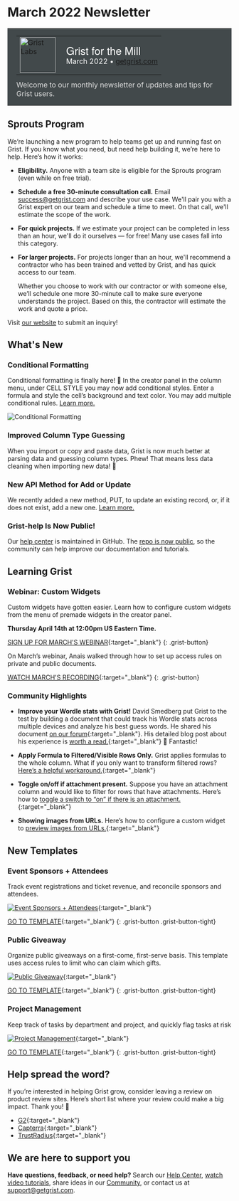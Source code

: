 # March 2022 Newsletter

<style>
  /* restore some poorly overridden defaults */
  .newsletter-header .table {
    background-color: initial;
    border: initial;
  }
  .newsletter-header .table > tbody > tr > td {
    padding: initial;
    border: initial;
    vertical-align: initial;
  }
  .newsletter-header img.header-img {
    padding: initial;
    max-width: initial;
    display: initial;
    padding: initial;
    line-height: initial;
    background-color: initial;
    border: initial;
    border-radius: initial;
    margin: initial;
  }

  /* copy newsletter styles, with a prefix for sufficient specificity */
  .newsletter-header .header {
    border: none;
    padding: 0;
    margin: 0;
  }
  .newsletter-header table > tbody > tr > td.header-image {
    width: 80px;
    padding-right: 16px;
  }
  .newsletter-header table > tbody > tr > td.header-text {
    background-color: #42494B;
    padding: 16px 20px;
  }
  .newsletter-header table.header-top {
    border: none;
    padding: 0;
    margin: 0;
    width: 100%;
  }
  .header-title {
    font-family: Helvetica Neue, Helvetica, Arial, sans-serif;
    font-size: 24px;
    line-height: 28px;
    color: #FFFFFF;
  }
  .header-month {
    color: #FFFFFF;
  }
  .header-welcome {
    margin-top: 12px;
    color: #FFFFFF;
  }
</style>
<div class="newsletter-header">
<table class="header" cellpadding="0" cellspacing="0" border="0"><tr>
  <td class="header-text">
    <table class="header-top"><tr>
      <td class="header-image">
        <a href="https://www.getgrist.com">
          <img class="header-img" src="/images/newsletters/grist-labs.png" width="80" height="80" alt="Grist Labs" border="0">
        </a>
      </td>
      <td class="header-top-text">
        <div class="header-title">Grist for the Mill</div>
        <div class="header-month">March 2022
          &#8226; <a href="https://www.getgrist.com/">getgrist.com</a></div>
      </td>
    </tr></table>
    <div class="header-welcome" style="color: #e0e0e0;">
      Welcome to our monthly newsletter of updates and tips for Grist users.
    </div>
  </td>
</tr></table>
</div>

## Sprouts Program

We’re launching a new program to help teams get up and running fast on Grist. If you know what you need, but need help building it, we’re here to help. Here’s how it works:


* **Eligibility.** Anyone with a team site is eligible for the Sprouts program (even while on free trial).
* **Schedule a free 30-minute consultation call.** Email <success@getgrist.com> and describe your use case. We'll pair you with a Grist expert on our team and schedule a time to meet. On that call, we'll estimate the scope of the work.
* **For quick projects.** If we estimate your project can be completed in less than an hour, we'll do it ourselves — for free! Many use cases fall into this category.
* **For larger projects.** For projects longer than an hour, we'll recommend a contractor who has been trained and vetted by Grist, and has quick access to our team.
    
  Whether you choose to work with our contractor or with someone else, we’ll schedule one more 30-minute call to make sure everyone understands the project. Based on this, the contractor will estimate the work and quote a price.

Visit [our website](https://www.getgrist.com/sprouts-program/) to submit an inquiry! 

## What's New

### Conditional Formatting

Conditional formatting is finally here! 🎊 In the creator panel in the column menu, under CELL STYLE you may now add conditional styles. Enter a formula and style the cell’s background and text color. You may add multiple conditional rules. [Learn more.](../conditional-formatting.md)

![Conditional Formatting](../images/newsletters/2022-03/conditional-formatting.gif)

### Improved Column Type Guessing

When you import or copy and paste data, Grist is now much better at parsing data and guessing column types. Phew! That means less data cleaning when importing new data! 🎉

### New API Method for Add or Update

We recently added a new method, PUT, to update an existing record, or, if it does not exist, add a new one. [Learn more.](https://support.getgrist.com/api/#tag/records)

### Grist-help Is Now Public!

Our [help center](../index.md) is maintained in GitHub. The [repo is now public](https://github.com/gristlabs/grist-help), so the community can help improve our documentation and tutorials. 

## Learning Grist

### Webinar: Custom Widgets

Custom widgets have gotten easier. Learn how to configure custom widgets from the menu of premade widgets in the creator panel.

**Thursday April 14th at 12:00pm US Eastern Time.**

[SIGN UP FOR MARCH'S WEBINAR](https://www.getgrist.com/learn-grist-webinar/){:target="\_blank"}
{: .grist-button}

On March’s webinar, Anais walked through how to set up access rules on private and public documents.

[WATCH MARCH'S RECORDING](https://www.youtube.com/watch?v=chDCNUHqi6w){:target="\_blank"}
{: .grist-button}

### Community Highlights

* **Improve your Wordle stats with Grist!** David Smedberg put Grist to the test by building a document that could track his Wordle stats across multiple devices and analyze his best guess words. He shared his document [on our forum](https://community.getgrist.com/t/learning-more-about-grist-using-wordle/){:target="\_blank"}. His detailed blog post about his experience is [worth a read.](https://davidsmedberg.me/posts/?id=6){:target="\_blank"} 🤩 Fantastic!

* **Apply Formula to Filtered/Visible Rows Only.** Grist applies formulas to the whole column. What if you only want to transform filtered rows? [Here’s a helpful workaround.](https://community.getgrist.com/t/apply-formula-to-filtered-visible-rows-only/){:target="\_blank"}

* **Toggle on/off if attachment present.** Suppose you have an attachment column and would like to filter for rows that have attachments. Here’s how to [toggle a switch to “on” if there is an attachment.](https://community.getgrist.com/t/formulas-based-on-absence-presence-of-attachment/){:target="\_blank"}

* **Showing images from URLs.** Here’s how to configure a custom widget to [preview images from URLs.](https://community.getgrist.com/t/showing-images-from-urls/){:target="\_blank"}

## New Templates

### Event Sponsors + Attendees

Track event registrations and ticket revenue, and reconcile sponsors and attendees.

[![Event Sponsors + Attendees](../images/newsletters/2022-03/events.png)](https://templates.getgrist.com/o6xzja7Pueei/Event-Sponsors-Attendees/){:target="\_blank"}

[GO TO TEMPLATE](https://templates.getgrist.com/o6xzja7Pueei/Event-Sponsors-Attendees/){:target="\_blank"}
{: .grist-button .grist-button-tight}

### Public Giveaway

Organize public giveaways on a first-come, first-serve basis. This template uses access rules to limit who can claim which gifts.

[![Public Giveaway](../images/newsletters/2022-03/public-giveaway.png)](https://templates.getgrist.com/vP7WpQp89hLi/Public-Giveaway/){:target="\_blank"}

[GO TO TEMPLATE](https://templates.getgrist.com/vP7WpQp89hLi/Public-Giveaway/){:target="\_blank"}
{: .grist-button .grist-button-tight}

### Project Management

Keep track of tasks by department and project, and quickly flag tasks at risk

[![Project Management](../images/newsletters/2022-03/project-management.png)](https://templates.getgrist.com/hifkng53AxyQ/Project-Management){:target="\_blank"}

[GO TO TEMPLATE](https://templates.getgrist.com/hifkng53AxyQ/Project-Management){:target="\_blank"}
{: .grist-button .grist-button-tight}

## Help spread the word?
If you’re interested in helping Grist grow, consider leaving a review on product review sites. Here’s  short list where your review could make a big impact. Thank you! 🙏


* [G2](https://www.g2.com/products/grist/){:target="\_blank"}
* [Capterra](https://www.capterra.com/p/232821/Grist/){:target="\_blank"}
* [TrustRadius](https://www.trustradius.com/products/grist/){:target="\_blank"}

## We are here to support you

**Have questions, feedback, or need help?** Search our [Help Center](../index.md), [watch video
tutorials](https://www.youtube.com/channel/UCx0ioQrrC-bIrkmZ7ZULr0g/playlists), share ideas in our
[Community](https://community.getgrist.com), or contact us at <support@getgrist.com>.